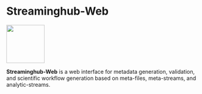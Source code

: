 # Streaminghub-Web

<img src="https://i.imgur.com/xSieE3V.png" height="100px">

**Streaminghub-Web** is a web interface for metadata generation, validation, and scientific workflow generation based on meta-files, meta-streams, and analytic-streams.
